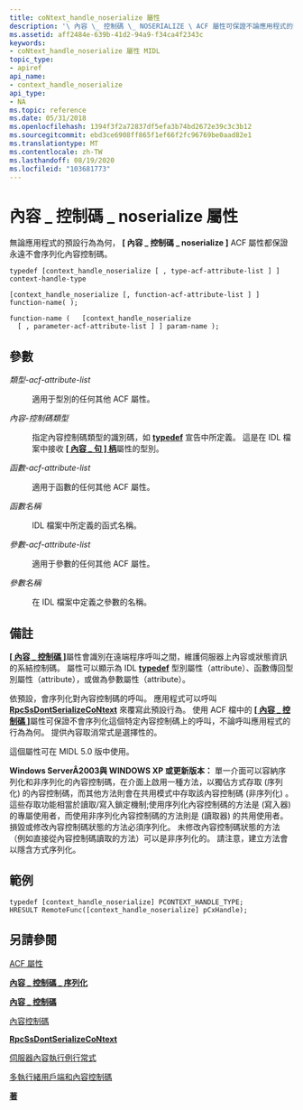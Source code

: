 ```yaml
---
title: coNtext_handle_noserialize 屬性
description: '\ 內容 \_ 控制碼 \_ NOSERIALIZE \ ACF 屬性可保證不論應用程式的預設行為為何，都不會序列化內容控制碼。'
ms.assetid: aff2484e-639b-41d2-94a9-f34ca4f2343c
keywords:
- coNtext_handle_noserialize 屬性 MIDL
topic_type:
- apiref
api_name:
- context_handle_noserialize
api_type:
- NA
ms.topic: reference
ms.date: 05/31/2018
ms.openlocfilehash: 1394f3f2a72837df5efa3b74bd2672e39c3c3b12
ms.sourcegitcommit: ebd3ce6908ff865f1ef66f2fc96769be0aad82e1
ms.translationtype: MT
ms.contentlocale: zh-TW
ms.lasthandoff: 08/19/2020
ms.locfileid: "103681773"
---
```

# <a name="context_handle_noserialize-attribute"></a>內容 \_ 控制碼 \_ noserialize 屬性

無論應用程式的預設行為為何， **\[ 內容 \_ 控制碼 \_ noserialize \]** ACF 屬性都保證永遠不會序列化內容控制碼。

``` syntax
typedef [context_handle_noserialize [ , type-acf-attribute-list ] ] context-handle-type

[context_handle_noserialize [, function-acf-attribute-list ] ] function-name( );

function-name (   [context_handle_noserialize 
  [ , parameter-acf-attribute-list ] ] param-name );
```

## <a name="parameters"></a>參數

<dl> <dt>

*類型-acf-attribute-list* 
</dt> <dd>

適用于型別的任何其他 ACF 屬性。

</dd> <dt>

*內容-控制碼類型* 
</dt> <dd>

指定內容控制碼類型的識別碼，如 [**typedef**](typedef.md) 宣告中所定義。 這是在 IDL 檔案中接收 [**\[ 內容 \_ 句 \] 柄**](context-handle.md)屬性的型別。

</dd> <dt>

*函數-acf-attribute-list* 
</dt> <dd>

適用于函數的任何其他 ACF 屬性。

</dd> <dt>

*函數名稱* 
</dt> <dd>

IDL 檔案中所定義的函式名稱。

</dd> <dt>

*參數-acf-attribute-list* 
</dt> <dd>

適用于參數的任何其他 ACF 屬性。

</dd> <dt>

*參數名稱* 
</dt> <dd>

在 IDL 檔案中定義之參數的名稱。

</dd> </dl>

## <a name="remarks"></a>備註

[**\[ 內容 \_ 控制碼 \]**](context-handle.md)屬性會識別在遠端程序呼叫之間，維護伺服器上內容或狀態資訊的系結控制碼。 屬性可以顯示為 IDL [**typedef**](typedef.md) 型別屬性（attribute）、函數傳回型別屬性（attribute），或做為參數屬性（attribute）。

依預設，會序列化對內容控制碼的呼叫。 應用程式可以呼叫 [**RpcSsDontSerializeCoNtext**](/windows/desktop/api/rpcdce/nf-rpcdce-rpcssdontserializecontext) 來覆寫此預設行為。 使用 ACF 檔中的 [**\[ 內容 \_ 控制碼 \]**](context-handle.md)屬性可保證不會序列化這個特定內容控制碼上的呼叫，不論呼叫應用程式的行為為何。 提供內容取消常式是選擇性的。

這個屬性可在 MIDL 5.0 版中使用。

**Windows ServerÂ2003與 WINDOWS XP 或更新版本：** 單一介面可以容納序列化和非序列化的內容控制碼，在介面上啟用一種方法，以獨佔方式存取 (序列化) 的內容控制碼，而其他方法則會在共用模式中存取該內容控制碼 (非序列化) 。 這些存取功能相當於讀取/寫入鎖定機制;使用序列化內容控制碼的方法是 (寫入器) 的專屬使用者，而使用非序列化內容控制碼的方法則是 (讀取器) 的共用使用者。 損毀或修改內容控制碼狀態的方法必須序列化。 未修改內容控制碼狀態的方法（例如直接從內容控制碼讀取的方法）可以是非序列化的。 請注意，建立方法會以隱含方式序列化。

## <a name="examples"></a>範例

``` syntax
typedef [context_handle_noserialize] PCONTEXT_HANDLE_TYPE; 
HRESULT RemoteFunc([context_handle_noserialize] pCxHandle);
```

## <a name="see-also"></a>另請參閱

<dl> <dt>

[ACF 屬性](acf-attributes.md)
</dt> <dt>

[**內容 \_ 控制碼 \_ 序列化**](context-handle-serialize.md)
</dt> <dt>

[**內容 \_ 控制碼**](context-handle.md)
</dt> <dt>

[內容控制碼](/windows/desktop/Rpc/context-handles)
</dt> <dt>

[**RpcSsDontSerializeCoNtext**](/windows/desktop/api/rpcdce/nf-rpcdce-rpcssdontserializecontext)
</dt> <dt>

[伺服器內容執行例行常式](/windows/desktop/Rpc/server-context-run-down-routine)
</dt> <dt>

[多執行緒用戶端和內容控制碼](/windows/desktop/Rpc/multithreaded-clients-and-context-handles)
</dt> <dt>

[**著**](typedef.md)
</dt> </dl>

 

 